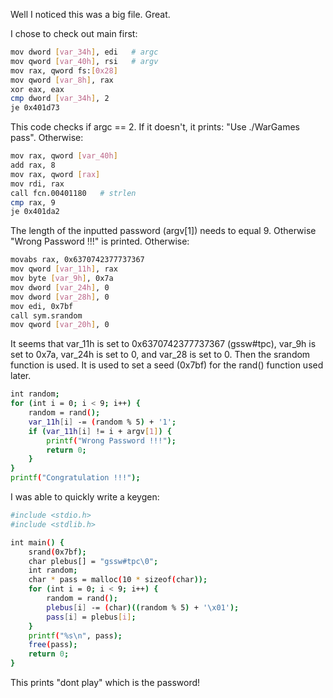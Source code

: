 Well I noticed this was a big file. Great.

I chose to check out main first:

```bash
mov dword [var_34h], edi   # argc
mov qword [var_40h], rsi   # argv
mov rax, qword fs:[0x28]
mov qword [var_8h], rax
xor eax, eax
cmp dword [var_34h], 2
je 0x401d73
```

This code checks if argc == 2. If it doesn't, it prints: "Use ./WarGames pass". Otherwise:

```bash
mov rax, qword [var_40h]
add rax, 8
mov rax, qword [rax]
mov rdi, rax
call fcn.00401180   # strlen
cmp rax, 9
je 0x401da2
```

The length of the inputted password (argv[1]) needs to equal 9. Otherwise "Wrong Password !!!" is printed. Otherwise:

```bash
movabs rax, 0x6370742377737367
mov qword [var_11h], rax
mov byte [var_9h], 0x7a
mov dword [var_24h], 0
mov dword [var_28h], 0
mov edi, 0x7bf
call sym.srandom
mov qword [var_20h], 0
```

It seems that var_11h is set to 0x6370742377737367 (gssw#tpc), var_9h is set to 0x7a, var_24h is set to 0, and var_28 is set to 0. Then the srandom function is used. It is used to set a seed (0x7bf) for the rand() function used later.

```bash
int random;
for (int i = 0; i < 9; i++) {
	random = rand();
	var_11h[i] -= (random % 5) + '1';
	if (var_11h[i] != i + argv[1]) {
		printf("Wrong Password !!!");
		return 0;
	}
}
printf("Congratulation !!!");
```

I was able to quickly write a keygen:

```bash
#include <stdio.h>
#include <stdlib.h>

int main() {
	srand(0x7bf);
	char plebus[] = "gssw#tpc\0";
	int random;
	char * pass = malloc(10 * sizeof(char));
	for (int i = 0; i < 9; i++) {
		random = rand();
		plebus[i] -= (char)((random % 5) + '\x01');
		pass[i] = plebus[i];
	}
	printf("%s\n", pass);
	free(pass);
	return 0;
}

```

This prints "dont play" which is the password!
